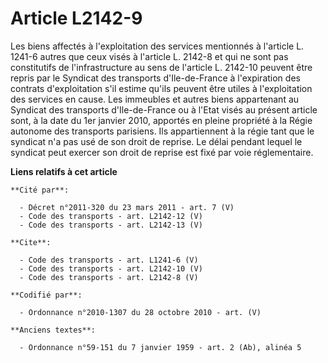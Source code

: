 # Article L2142-9

Les biens affectés à l'exploitation des services mentionnés à l'article L. 1241-6 autres que ceux visés à l'article L. 2142-8
et qui ne sont pas constitutifs de l'infrastructure au sens de l'article L. 2142-10 peuvent être repris par le Syndicat des
transports d'Ile-de-France à l'expiration des contrats d'exploitation s'il estime qu'ils peuvent être utiles à l'exploitation
des services en cause. Les immeubles et autres biens appartenant au Syndicat des transports d'Ile-de-France ou à l'Etat visés
au présent article sont, à la date du 1er janvier 2010, apportés en pleine propriété à la Régie autonome des transports
parisiens. Ils appartiennent à la régie tant que le syndicat n'a pas usé de son droit de reprise. Le délai pendant lequel le
syndicat peut exercer son droit de reprise est fixé par voie réglementaire.

**Liens relatifs à cet article**

	**Cité par**:

	  - Décret n°2011-320 du 23 mars 2011 - art. 7 (V)
	  - Code des transports - art. L2142-12 (V)
	  - Code des transports - art. L2142-13 (V)

	**Cite**:

	  - Code des transports - art. L1241-6 (V)
	  - Code des transports - art. L2142-10 (V)
	  - Code des transports - art. L2142-8 (V)

	**Codifié par**:

	  - Ordonnance n°2010-1307 du 28 octobre 2010 - art. (V)

	**Anciens textes**:

	  - Ordonnance n°59-151 du 7 janvier 1959 - art. 2 (Ab), alinéa 5
